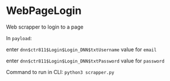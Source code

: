 # WebPageLogin
Web scrapper to login to a page

In `payload`:

enter  `dnn$ctr811$Login$Login_DNN$txtUsername` value for `email`

enter `dnn$ctr811$Login$Login_DNN$txtPassword` value for `password`

Command to run in CLI: `python3 scrapper.py`
